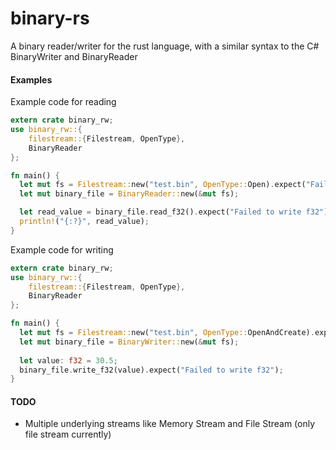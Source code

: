 # binary-rs

A binary reader/writer for the rust language, with a similar syntax to the C# BinaryWriter and BinaryReader

#### Examples

Example code for reading

```rust
extern crate binary_rw;
use binary_rw::{
    filestream::{Filestream, OpenType},
    BinaryReader
};

fn main() {
  let mut fs = Filestream::new("test.bin", OpenType::Open).expect("Failed to open file"); 
  let mut binary_file = BinaryReader::new(&mut fs);

  let read_value = binary_file.read_f32().expect("Failed to write f32");
  println!("{:?}", read_value);
}
```

Example code for writing
```rust
extern crate binary_rw;
use binary_rw::{
    filestream::{Filestream, OpenType},
    BinaryReader
};

fn main() {
  let mut fs = Filestream::new("test.bin", OpenType::OpenAndCreate).expect("Failed to open file"); 
  let mut binary_file = BinaryWriter::new(&mut fs);
  
  let value: f32 = 30.5;
  binary_file.write_f32(value).expect("Failed to write f32");
}
```

#### TODO

- Multiple underlying streams like Memory Stream and File Stream (only file stream currently)
